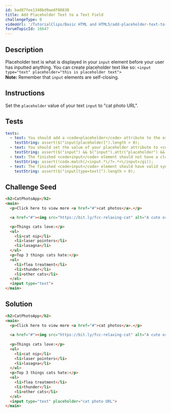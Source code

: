 ```yaml
---
id: bad87fee1348bd9aedf08830
title: Add Placeholder Text to a Text Field
challengeType: 0
videoUrl: '/TutorialClips/Basic HTML and HTML5/add-placeholder-text-to-a-text-field.webm'
forumTopicId: 16647
---
```


## Description
<section id='description'>
Placeholder text is what is displayed in your <code>input</code> element before your user has inputted anything.
You can create placeholder text like so:
<code>&#60;input type="text" placeholder="this is placeholder text"&#62;</code><br>
<strong>Note:</strong> Remember that <code>input</code> elements are self-closing.
</section>

## Instructions
<section id='instructions'>
Set the <code>placeholder</code> value of your text <code>input</code> to "cat photo URL".
</section>

## Tests
<section id='tests'>

```yml
tests:
  - text: You should add a <code>placeholder</code> attribute to the existing text <code>input</code> element.
    testString: assert($("input[placeholder]").length > 0);
  - text: You should set the value of your placeholder attribute to <code>cat photo URL</code>.
    testString: assert($("input") && $("input").attr("placeholder") && $("input").attr("placeholder").match(/cat\s+photo\s+URL/gi));
  - text: The finished <code>input</code> element should not have a closing tag.
    testString: assert(!code.match(/<input.*\/?>.*<\/input>/gi));
  - text: The finished <code>input</code> element should have valid syntax.
    testString: assert($("input[type=text]").length > 0);
```

</section>

## Challenge Seed
<section id='challengeSeed'>

<div id='html-seed'>

```html
<h2>CatPhotoApp</h2>
<main>
  <p>Click here to view more <a href="#">cat photos</a>.</p>

  <a href="#"><img src="https://bit.ly/fcc-relaxing-cat" alt="A cute orange cat lying on its back."></a>

  <p>Things cats love:</p>
  <ul>
    <li>cat nip</li>
    <li>laser pointers</li>
    <li>lasagna</li>
  </ul>
  <p>Top 3 things cats hate:</p>
  <ol>
    <li>flea treatment</li>
    <li>thunder</li>
    <li>other cats</li>
  </ol>
  <input type="text">
</main>
```

</div>



</section>

## Solution
<section id='solution'>

```html
<h2>CatPhotoApp</h2>
<main>
  <p>Click here to view more <a href="#">cat photos</a>.</p>
  
  <a href="#"><img src="https://bit.ly/fcc-relaxing-cat" alt="A cute orange cat lying on its back."></a>
  
  <p>Things cats love:</p>
  <ul>
    <li>cat nip</li>
    <li>laser pointers</li>
    <li>lasagna</li>
  </ul>
  <p>Top 3 things cats hate:</p>
  <ol>
    <li>flea treatment</li>
    <li>thunder</li>
    <li>other cats</li>
  </ol>
  <input type="text" placeholder="cat photo URL">
</main>
```

</section>
